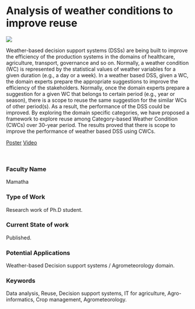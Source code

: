 # Analysis of weather conditions to improve reuse

![](https://i.imgur.com/2TSeWl9.png)

Weather-based decision support systems (DSSs) are being built to improve the efficiency of the production systems in the domains of healthcare, agriculture, transport, governance and so on. Normally, a weather condition (WC) is represented by the statistical values of weather variables for a given duration (e.g., a day or a week). In a weather based DSS, given a WC, the domain experts prepare the appropriate suggestions to improve the efficiency of the stakeholders. Normally, once the domain experts prepare a suggestion for a given WC that belongs to certain period (e.g., year or season), there is a scope to reuse the same suggestion for the similar WCs of other period(s). As a result, the performance of the DSS could be improved. By exploring the domain specific categories, we have proposed a framework to explore reuse among Category-based Weather Condition (CWCs) over 30-year period. The results proved that there is scope to improve the performance of weather based DSS using CWCs.

[Poster](03.%20Analysis%20of%20weather%20conditions%20to%20improve%20reuse.pdf)
[Video](https://youtu.be/QZdFKIjyvNw)

<br>


### Faculty Name

Mamatha


### Type of Work

Research work of Ph.D student.


### Current State of work

Published.


### Potential Applications

Weather-based Decision support systems / Agrometeorology domain.


### Keywords

Data analysis, Reuse, Decision support systems, IT for agriculture, Agro-informatics, Crop management, Agrometeorology.
